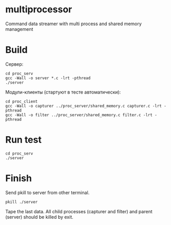 # multiprocessor
Command data streamer with multi process and shared memory management 

# Build

Сервер:
```
cd proc_serv
gcc -Wall -o server *.c -lrt -pthread
./server
```
Модули-клиенты (стартуют в тесте автоматически):
```
cd proc_client
gcc -Wall -o capturer ../proc_server/shared_memory.c capturer.c -lrt -pthread
gcc -Wall -o filter ../proc_server/shared_memory.c filter.c -lrt -pthread
```
# Run test
```
cd proc_serv
./server
```
# Finish
Send pkill to server from other terminal.
```
pkill ./server
```
Tape the last data. All child processes (capturer and filter) and parent (server) should be killed by exit.
